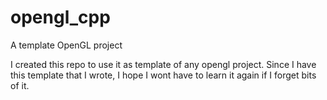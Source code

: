 # opengl_cpp
A template OpenGL project

I created this repo to use it as template of any opengl project. Since I have this template that I wrote, I hope I wont have to learn it again if I forget bits of it.
